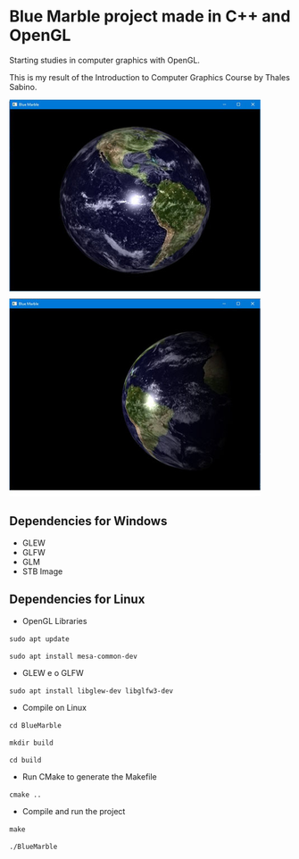# Blue Marble project made in C++ and OpenGL

Starting studies in computer graphics with OpenGL.

This is my result of the Introduction to Computer Graphics Course by Thales Sabino.

<img src="https://github.com/mcleber/Cpp-OpenGL-Blue-Marble/blob/main/BlueMarbleImage01.jpg" width="450" height="354">

<img src="https://github.com/mcleber/Cpp-OpenGL-Blue-Marble/blob/main/BlueMarbleImage02.jpg" width="450" height="354">

## Dependencies for Windows

* GLEW
* GLFW
* GLM
* STB Image

## Dependencies for Linux

* OpenGL Libraries

``sudo apt update``

``sudo apt install mesa-common-dev``

* GLEW e o GLFW

``sudo apt install libglew-dev libglfw3-dev``

* Compile on Linux

``cd BlueMarble``

``mkdir build``

``cd build``

* Run CMake to generate the Makefile

``cmake ..``

* Compile and run the project

``make``

``./BlueMarble``
